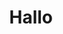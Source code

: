 ---
layout: question
title: "Hallo"
permalink: /
description: "Hallo! Schön, dass du dich entschieden hast, unser schönes Radolfzell kennen zu lernen. Ein paar Hinweise vorab:
<ul class=\"description\">
    <li>Die Stadtführung dauert zwischen 1,5 und 2,5 Stunden.</li>
    <li>Du musst über keine Zäune klettern. Falls doch, bist du auf dem falschen Weg.</li>
    <li>Beantworte die Fragen, um zu erfahren, wie es weiter geht.</li>
    <li>Starte die Führung vor dem Stadtmuseum, direkt gegenüber des Bahnhofs.</li>
</ul>"
question: "Stehst du vor dem Stadtmuseum?"
answers:
    - text: "Ja, es kann losgehen!"
      link: "/radolfzell/stadtmuseum.html"
---